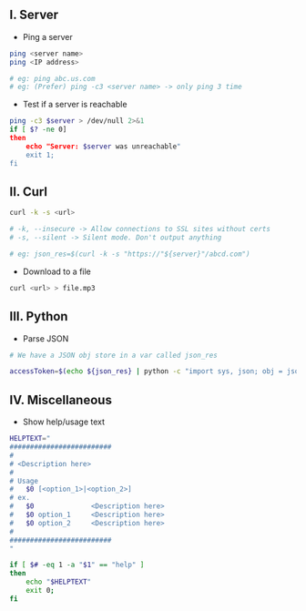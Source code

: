## **I. Server**
- Ping a server
```bash
ping <server name>
ping <IP address>

# eg: ping abc.us.com
# eg: (Prefer) ping -c3 <server name> -> only ping 3 time
```

- Test if a server is reachable
```bash
ping -c3 $server > /dev/null 2>&1
if [ $? -ne 0]
then
    echo "Server: $server was unreachable"
    exit 1;
fi
```

## **II. Curl**
```bash
curl -k -s <url>

# -k, --insecure -> Allow connections to SSL sites without certs
# -s, --silent -> Silent mode. Don't output anything

# eg: json_res=$(curl -k -s "https://"${server}"/abcd.com")
```

- Download to a file
```bash
curl <url> > file.mp3
```

## **III. Python**
- Parse JSON
```bash
# We have a JSON obj store in a var called json_res

accessToken=$(echo ${json_res} | python -c "import sys, json; obj = json.loads(\"\"\"$json_res\"\"\")["accessToken"]; print(obj)")

```

## **IV. Miscellaneous**
- Show help/usage text
```bash
HELPTEXT="
#########################
#
# <Description here>
#
# Usage
#   $0 [<option_1>|<option_2>]
# ex.
#   $0              <Description here>
#   $0 option_1     <Description here>
#   $0 option_2     <Description here>
#
#########################
"

if [ $# -eq 1 -a "$1" == "help" ]
then
    echo "$HELPTEXT"
    exit 0;
fi
```

